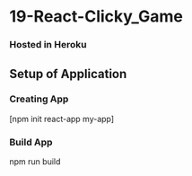 # 19-React-Clicky_Game

### Hosted in Heroku

## Setup of Application

### Creating App

[npm init react-app my-app]

### Build App

npm run build